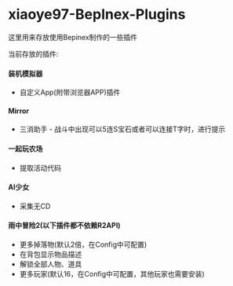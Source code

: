 # xiaoye97-BepInex-Plugins

这里用来存放使用Bepinex制作的一些插件

当前存放的插件:

#### 装机模拟器
- 自定义App(附带浏览器APP)插件

#### Mirror
- 三消助手 - 战斗中出现可以5连S宝石或者可以连接T字时，进行提示

#### 一起玩农场
- 提取活动代码

#### AI少女
- 采集无CD

#### 雨中冒险2(以下插件都不依赖R2API)
- 更多掉落物(默认2倍，在Config中可配置)
- 在背包显示物品描述
- 解锁全部人物、道具
- 更多玩家(默认16，在Config中可配置，其他玩家也需要安装)

